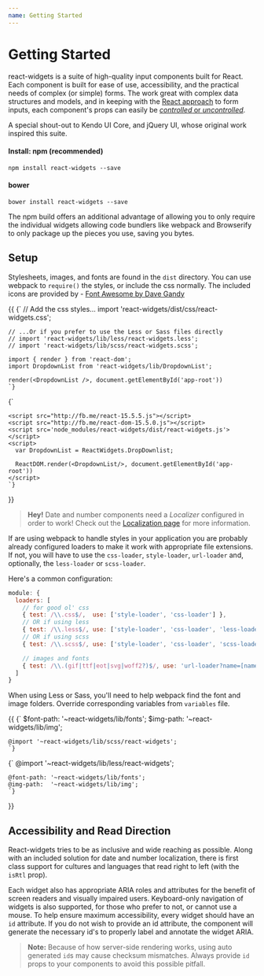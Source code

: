 ```yaml
---
name: Getting Started
---
```


# Getting Started

react-widgets is a suite of high-quality input components built for React. Each component is built for ease of use,
accessibility, and the practical needs of complex (or simple) forms. The work great with complex data
structures and models, and in keeping with the [React approach](http://facebook.github.io/react/docs/forms.html#controlled-components) to form inputs,
each component's props can easily be [_controlled_ or _uncontrolled_](/react-widgets/controllables/).

A special shout-out to Kendo UI Core, and jQuery UI, whose original work inspired this suite.

<div className='row'>
<div className='col-sm-6'>
<h4>Install: npm (recommended)</h4>
<pre><code>npm install react-widgets --save</code></pre>
</div>
<div className='col-sm-6'>
<h4>bower</h4>
<pre><code>bower install react-widgets --save</code></pre>
</div>
</div>

The npm build offers an additional advantage of allowing you to only require the individual widgets allowing code
bundlers like webpack and Browserify to only package up the pieces you use, saving you bytes.

## Setup

Stylesheets, images, and fonts are found in the `dist` directory. You can use webpack to `require()` the styles,
or include the css normally. The included icons are provided by - [Font Awesome by Dave Gandy]("http://fontawesome.io">)

{{ <TabbedCodeBlock>
  <Tab title="webpack">
    {`
    // Add the css styles...
    import 'react-widgets/dist/css/react-widgets.css';

    // ...Or if you prefer to use the Less or Sass files directly
    // import 'react-widgets/lib/less/react-widgets.less';
    // import 'react-widgets/lib/scss/react-widgets.scss';

    import { render } from 'react-dom';
    import DropdownList from 'react-widgets/lib/DropdownList';

    render(<DropdownList />, document.getElementById('app-root'))
    `}
  </Tab>
  <Tab title="browser globals">
    {`
    <link href="dist/css/react-widgets.css" rel="stylesheet"/>

    <script src="http://fb.me/react-15.5.5.js"></script>
    <script src="http://fb.me/react-dom-15.5.0.js"></script>
    <script src='node_modules/react-widgets/dist/react-widgets.js'></script>
    <script>
      var DropdownList = ReactWidgets.DropDownlist;

      ReactDOM.render(<DropdownList/>, document.getElementById('app-root'))
    </script>
    `}
  </Tab>
</TabbedCodeBlock> }}


> **Hey!** Date and number components need a *Localizer* configured in order to work!
> Check out the [Localization page](/react-widgets/localization/) for more information.

If are using webpack to handle styles in your application you are probably already configured
loaders to make it work with appropriate file extensions. If not, you will have to use
the `css-loader`, `style-loader`, `url-loader` and, optionally, the `less-loader` or
`scss-loader`.

Here's a common configuration:

```js
module: {
  loaders: [
    // for good ol' css
    { test: /\\.css$/,  use: ['style-loader', 'css-loader'] },
    // OR if using less
    { test: /\\.less$/, use: ['style-loader', 'css-loader', 'less-loader'] },
    // OR if using scss
    { test: /\\.scss$/, use: ['style-loader', 'css-loader', 'scss-loader'] },

    // images and fonts
    { test: /\\.(gif|ttf|eot|svg|woff2?)$/, use: 'url-loader?name=[name].[ext]'},
  ]
}
```

When using Less or Sass, you'll need to help webpack find the font and image folders.
Override corresponding variables from `variables` file.

{{ <TabbedCodeBlock>
  <Tab title="Sass" lang="text/x-scss">
    {`
    $font-path: '~react-widgets/lib/fonts';
    $img-path:  '~react-widgets/lib/img';

    @import '~react-widgets/lib/scss/react-widgets';
    `}
  </Tab>
  <Tab title="Less" lang="text/x-less">
    {`
    @import '~react-widgets/lib/less/react-widgets';

    @font-path: '~react-widgets/lib/fonts';
    @img-path:  '~react-widgets/lib/img';
    `}
  </Tab>
</TabbedCodeBlock> }}

## Accessibility and Read Direction

React-widgets tries to be as inclusive and wide reaching as possible. Along with an included solution for
date and number localization, there is first class support for cultures and languages that read
right to left (with the `isRtl` prop).

Each widget also has appropriate ARIA roles and attributes for the benefit of screen readers and visually
impaired users. Keyboard-only navigation of widgets is also supported, for those who prefer to not,
or cannot use a mouse. To help ensure maximum accessibility, every widget should have
an `id` attribute. If you do not wish to provide an id attribute, the component will generate
the necessary id's to properly label and annotate the widget ARIA.

> **Note:** Because of how server-side rendering works, using auto generated `id`s may
> cause checksum mismatches. Always provide `id` props to your components to avoid this possible pitfall.

